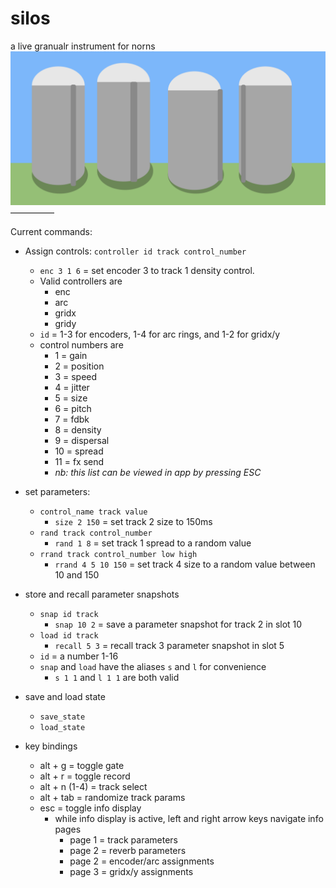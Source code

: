 # silos
a live granualr instrument for norns
![](assets/silos.png)
—————

Current commands:

  * Assign controls: ``controller id track control_number`` 
      * ``enc 3 1 6`` = set encoder 3 to track 1 density control.
      * Valid controllers are
        * enc
        * arc
        * gridx
        * gridy
      * ``id`` = 1-3 for encoders, 1-4 for arc rings, and 1-2 for gridx/y
    * control numbers are
        * 1 = gain
        * 2 = position
        * 3 = speed
        * 4 = jitter
        * 5 = size
        * 6 = pitch
        * 7 = fdbk
        * 8 = density
        * 9 = dispersal
        * 10 = spread
        * 11 = fx send
        * *nb: this list can be viewed in app by pressing ESC*

  * set parameters: 
    * ``control_name track value`` 
      * ``size 2 150`` = set track 2 size to 150ms
    * ``rand track control_number`` 
      * ``rand 1 8`` = set track 1 spread to a random value
    * ``rrand track control_number low high`` 
      * ``rrand 4 5 10 150`` = set track 4 size to a random value between 10 and 150

  * store and recall parameter snapshots
    * ``snap id track``
      * ``snap 10 2`` = save a parameter snapshot for track 2 in slot 10
    * ``load id track``
      * ``recall 5 3`` = recall track 3 parameter snapshot in slot 5
    * ``id`` = a number 1-16
    * ``snap`` and ``load`` have the aliases ``s`` and ``l`` for convenience 
      * ``s 1 1`` and ``l 1 1`` are both valid

  * save and load state
    * ``save_state``
    * ``load_state``

  * key bindings
    * alt + g = toggle gate
    * alt + r = toggle record
    * alt + n (1-4) = track select
    * alt + tab = randomize track params
    * esc = toggle info display
      * while info display is active, left and right arrow keys navigate info pages
        * page 1 = track parameters
        * page 2 = reverb parameters
        * page 2 = encoder/arc assignments
        * page 3 = gridx/y assignments
        
